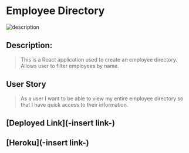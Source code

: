 # Employee Directory

![description](./images/)

## Description:
> This is a React application used to create an employee directory. Allows user to filter employees by name.

## User Story
> As a user
> I want to be able to view my entire employee directory
> so that I have quick access to their information.

## [Deployed Link](-insert link-)
## [Heroku](-insert link-)